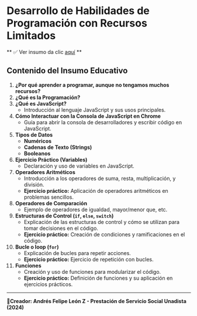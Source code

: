 # Desarrollo de Habilidades de Programación con Recursos Limitados

** ✅ Ver insumo da clic [aquí](https://n9.cl/v5bwk "aquí") **

## Contenido del Insumo Educativo

1. **¿Por qué aprender a programar, aunque no tengamos muchos recursos?**
2. **¿Qué es la Programación?**
3. **¿Qué es JavaScript?**  
   - Introducción al lenguaje JavaScript y sus usos principales.
4. **Cómo Interactuar con la Consola de JavaScript en Chrome**  
   - Guía para abrir la consola de desarrolladores y escribir código en JavaScript.
5. **Tipos de Datos**  
   - **Numéricos**
   - **Cadenas de Texto (Strings)**
   - **Booleanos**
6. **Ejercicio Práctico (Variables)**  
   - Declaración y uso de variables en JavaScript.
7. **Operadores Aritméticos**  
   - Introducción a los operadores de suma, resta, multiplicación, y división.
   - **Ejercicio práctico:** Aplicación de operadores aritméticos en problemas sencillos.
8. **Operadores de Comparación**  
    - Ejemplo de operadores de igualdad, mayor/menor que, etc.
9. **Estructuras de Control (`if`, `else`, `switch`)**  
    - Explicación de las estructuras de control y cómo se utilizan para tomar decisiones en el código.
    - **Ejercicio práctico:** Creación de condiciones y ramificaciones en el código.
10. **Bucle o loop (`for`)**  
    - Explicación de bucles para repetir acciones.
    - **Ejercicio práctico:** Ejercicio de repetición con bucles.
11. **Funciones**  
    - Creación y uso de funciones para modularizar el código.
    - **Ejercicio práctico:** Definición de funciones y su aplicación en ejercicios prácticos.

---

**📕Creador: Andrés Felipe León Z - Prestación de Servicio Social Unadista (2024)**
